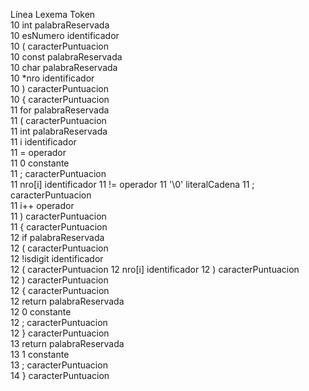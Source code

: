 Línea  Lexema        Token                
10      int           palabraReservada     
10      esNumero      identificador        
10      (             caracterPuntuacion   
10      const         palabraReservada     
10      char          palabraReservada     
10      *nro          identificador                            
10      )             caracterPuntuacion   
10      {             caracterPuntuacion   
11      for           palabraReservada     
11      (             caracterPuntuacion   
11      int           palabraReservada     
11      i             identificador        
11      =             operador             
11      0             constante            
11      ;             caracterPuntuacion   
11      nro[i]        identificador
11      !=            operador
11      '\0'          literalCadena
11      ;             caracterPuntuacion   
11      i++           operador             
11      )             caracterPuntuacion   
11      {             caracterPuntuacion   
12      if            palabraReservada     
12      (             caracterPuntuacion   
12      !isdigit      identificador        
12      (             caracterPuntuacion
12      nro[i]        identificador
12      )             caracterPuntuacion              
12      )             caracterPuntuacion   
12      {             caracterPuntuacion   
12      return        palabraReservada     
12      0             constante            
12      ;             caracterPuntuacion   
12      }             caracterPuntuacion   
13      return        palabraReservada     
13      1             constante            
13      ;             caracterPuntuacion   
14      }             caracterPuntuacion   
